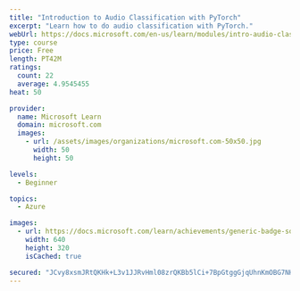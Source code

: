 ```yaml
---
title: "Introduction to Audio Classification with PyTorch"
excerpt: "Learn how to do audio classification with PyTorch."
webUrl: https://docs.microsoft.com/en-us/learn/modules/intro-audio-classification-pytorch/
type: course
price: Free
length: PT42M
ratings:
  count: 22
  average: 4.9545455
heat: 50

provider:
  name: Microsoft Learn
  domain: microsoft.com
  images:
    - url: /assets/images/organizations/microsoft.com-50x50.jpg
      width: 50
      height: 50

levels:
  - Beginner

topics:
  - Azure

images:
  - url: https://docs.microsoft.com/learn/achievements/generic-badge-social.png
    width: 640
    height: 320
    isCached: true

secured: "JCvy8xsmJRtQKHk+L3v1JJRvHml08zrQKBb5lCi+7BpGtggGjqUhnKmOBG7NHZ0hZOqNagxqi6vllfe4+bXiGUYdj/gnVtcjRvbZB4tyDAnDmu6Q6voNrVPiirO6XIBpAxuO74lV06K6v3aVgGx9fRx2Pr7k6o444KwE/RS+q36hT1NPYHK75C4Y4ESjIC4CnOTkQh1seCyObByVdu9cCha8TIAQPuZPBwubQTS2hmnxjfOlKDtNKvjcFf9hnE/tORNLsceM5fupgaYnaQU3+ofqA3cQRFdg/umTQQ+kQBoDwlFZu8dMGbnbY9jBps+KxzEzJAJ1JPO+LZiz1hy0mgkcE73cop6gAsuuI2ZaaioFFFfWe4APnPQ0ftP6ctxrNIr/+KoFWQ/1e0xmnGn33euhMauyXMBjwd4IE12xTgs=;mi7hZAobnc5GSBBj1TxxQA=="
---
```


